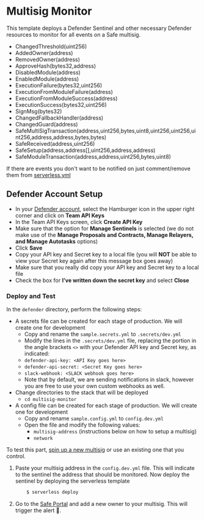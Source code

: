 # Multisig Monitor

This template deploys a Defender Sentinel and other necessary Defender resources to monitor for all events on a Safe multisig.

- ChangedThreshold(uint256)
- AddedOwner(address)
- RemovedOwner(address)
- ApproveHash(bytes32,address)
- DisabledModule(address)
- EnabledModule(address)
- ExecutionFailure(bytes32,uint256)
- ExecutionFromModuleFailure(address)
- ExecutionFromModuleSuccess(address)
- ExecutionSuccess(bytes32,uint256)
- SignMsg(bytes32)
- ChangedFallbackHandler(address)
- ChangedGuard(address)
- SafeMultiSigTransaction(address,uint256,bytes,uint8,uint256,uint256,uint256,address,address,bytes,bytes)
- SafeReceived(address,uint256)
- SafeSetup(address,address[],uint256,address,address)
- SafeModuleTransaction(address,address,uint256,bytes,uint8)

If there are events you don't want to be notified on just comment/remove them from [serverless.yml](./serverless.yml)

## Defender Account Setup

- In your [Defender account](https://defender.openzeppelin.com/), select the Hamburger icon in the upper right corner and click on **Team API Keys**
- In the Team API Keys screen, click **Create API Key**
- Make sure that the option for **Manage Sentinels** is selected (we do not make use of the **Manage Proposals and Contracts, Manage Relayers, and Manage Autotasks** options)
- Click **Save**
- Copy your API key and Secret key to a local file (you will **NOT** be able to view your Secret key again after this message box goes away)
- Make sure that you really did copy your API key and Secret key to a local file
- Check the box for **I’ve written down the secret key** and select **Close**

### Deploy and Test

In the `defender` directory, perform the following steps:

- A secrets file can be created for each stage of production. We will create one for development
  - Copy and rename the `sample.secrets.yml` to `.secrets/dev.yml`
  - Modify the lines in the `.secrets/dev.yml` file, replacing the portion in the angle brackets `<>` with your Defender API key and Secret key, as indicated:
  - `defender-api-key: <API Key goes here>`
  - `defender-api-secret: <Secret Key goes here>`
  - `slack-webhook: <SLACK webhook goes here>`
  - Note that by default, we are sending notifications in slack, however you are free to use your own custom webhooks as well.
- Change directories to the stack that will be deployed
  - `cd multisig-monitor`
- A config file can be created for each stage of production. We will create one for development
  - Copy and rename `sample.config.yml` to `config.dev.yml`
  - Open the file and modify the following values:
    - `multisig-address` (instructions below on how to setup a multisig)
    - `network`

To test this part, [spin up a new multisig](https://help.gnosis-safe.io/en/articles/3876461-creating-a-safe-on-a-web-browser) or use an existing one that you control.

1. Paste your multisig address in the `config.dev.yml` file. This will indicate to the sentinel the address that should be monitored. Now deploy the sentinel by deploying the serverless template

    ````sh
        $ serverless deploy
    ````

2. Go to the [Safe Portal](https://app.safe.global/) and add a new owner to your multisig. This will trigger the alert :rotating_light:.